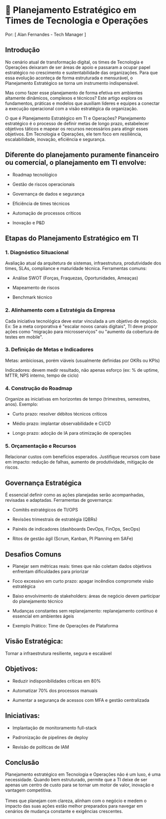 # 🧭 Planejamento Estratégico em Times de Tecnologia e Operações
Por: [ Alan Fernandes - Tech Manager ]

## Introdução
No cenário atual de transformação digital, os times de Tecnologia e Operações deixaram de ser áreas de apoio e passaram a ocupar papel estratégico no crescimento e sustentabilidade das organizações. Para que essa evolução aconteça de forma estruturada e mensurável, o Planejamento Estratégico se torna um instrumento indispensável.

Mas como fazer esse planejamento de forma efetiva em ambientes altamente dinâmicos, complexos e técnicos? Este artigo explora os fundamentos, práticas e modelos que auxiliam líderes e equipes a conectar a execução operacional com a visão estratégica da organização.

O que é Planejamento Estratégico em TI e Operações?
Planejamento estratégico é o processo de definir metas de longo prazo, estabelecer objetivos táticos e mapear os recursos necessários para atingir esses objetivos. Em Tecnologia e Operações, ele tem foco em resiliência, escalabilidade, inovação, eficiência e segurança.

## Diferente do planejamento puramente financeiro ou comercial, o planejamento em TI envolve:

- Roadmap tecnológico

- Gestão de riscos operacionais

- Governança de dados e segurança

- Eficiência de times técnicos

- Automação de processos críticos

- Inovação e P&D

## Etapas do Planejamento Estratégico em TI

### 1. Diagnóstico Situacional
Avaliação atual da arquitetura de sistemas, infraestrutura, produtividade dos times, SLAs, compliance e maturidade técnica. Ferramentas comuns:

- Análise SWOT (Forças, Fraquezas, Oportunidades, Ameaças)

- Mapeamento de riscos

- Benchmark técnico

### 2. Alinhamento com a Estratégia da Empresa
Cada iniciativa tecnológica deve estar vinculada a um objetivo de negócio. Ex: Se a meta corporativa é "escalar novos canais digitais", TI deve propor ações como "migração para microsserviços" ou "aumento da cobertura de testes em mobile".

### 3. Definição de Metas e Indicadores
Metas: ambiciosas, porém viáveis (usualmente definidas por OKRs ou KPIs)

Indicadores: devem medir resultado, não apenas esforço (ex: % de uptime, MTTR, NPS interno, tempo de ciclo)

### 4. Construção do Roadmap
Organize as iniciativas em horizontes de tempo (trimestres, semestres, anos). Exemplo:

- Curto prazo: resolver débitos técnicos críticos

- Médio prazo: implantar observabilidade e CI/CD

- Longo prazo: adoção de IA para otimização de operações

### 5. Orçamentação e Recursos
Relacionar custos com benefícios esperados. Justifique recursos com base em impacto: redução de falhas, aumento de produtividade, mitigação de riscos.

## Governança Estratégica
É essencial definir como as ações planejadas serão acompanhadas, revisadas e adaptadas. Ferramentas de governança:

- Comitês estratégicos de TI/OPS

- Revisões trimestrais de estratégia (QBRs)

- Painéis de indicadores (dashboards DevOps, FinOps, SecOps)

- Ritos de gestão ágil (Scrum, Kanban, PI Planning em SAFe)

## Desafios Comuns
- Planejar sem métricas reais: times que não coletam dados objetivos enfrentam dificuldades para priorizar

- Foco excessivo em curto prazo: apagar incêndios compromete visão estratégica

- Baixo envolvimento de stakeholders: áreas de negócio devem participar do planejamento técnico

- Mudanças constantes sem replanejamento: replanejamento contínuo é essencial em ambientes ágeis

- Exemplo Prático: Time de Operações de Plataforma

## Visão Estratégica:
Tornar a infraestrutura resiliente, segura e escalável

## Objetivos:
- Reduzir indisponibilidades críticas em 80%

- Automatizar 70% dos processos manuais

- Aumentar a segurança de acessos com MFA e gestão centralizada

## Iniciativas:
- Implantação de monitoramento full-stack

- Padronização de pipelines de deploy

- Revisão de políticas de IAM

## Conclusão
Planejamento estratégico em Tecnologia e Operações não é um luxo, é uma necessidade. Quando bem estruturado, permite que a TI deixe de ser apenas um centro de custo para se tornar um motor de valor, inovação e vantagem competitiva. \
\
Times que planejam com clareza, alinham com o negócio e medem o impacto das suas ações estão melhor preparados para navegar em cenários de mudança constante e exigências crescentes.
